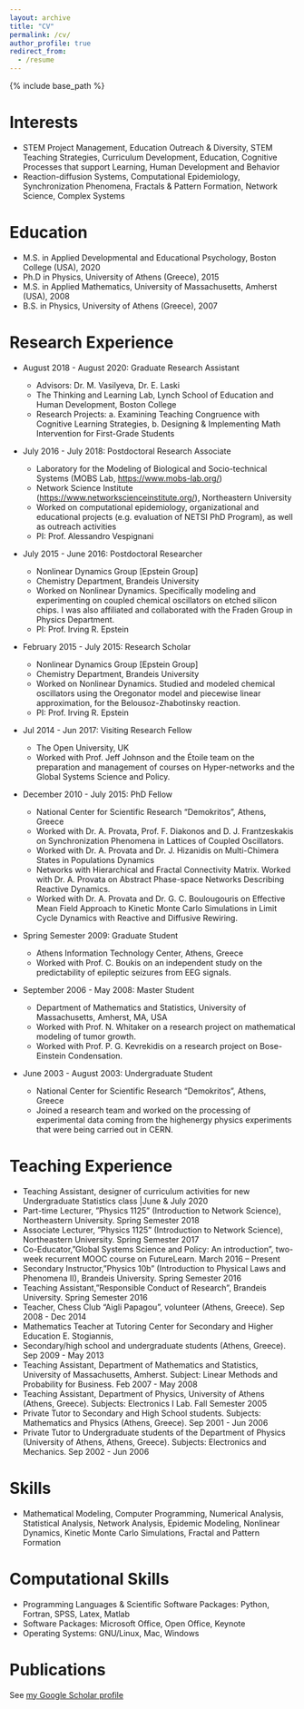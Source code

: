 ```yaml
---
layout: archive
title: "CV"
permalink: /cv/
author_profile: true
redirect_from:
  - /resume
---
```


{% include base_path %}

Interests
======
* STEM Project Management, Education Outreach & Diversity, STEM Teaching Strategies, Curriculum Development, Education, Cognitive Processes that support Learning, Human Development and Behavior
* Reaction-diffusion Systems, Computational Epidemiology, Synchronization Phenomena, Fractals & Pattern Formation, Network Science, Complex Systems



Education
======
* M.S. in Applied Developmental and Educational Psychology, Boston College (USA), 2020
* Ph.D in Physics, University of Athens (Greece), 2015
* M.S. in Applied Mathematics, University of Massachusetts, Amherst (USA), 2008
* B.S. in Physics, University of Athens (Greece), 2007

Research Experience
======
* August 2018 - August 2020: Graduate Research Assistant
  * Advisors: Dr. Μ. Vasilyeva, Dr. E. Laski
  * The Thinking and Learning Lab, Lynch School of Education and Human Development, Boston College
  * Research Projects: a. Examining Teaching Congruence with Cognitive Learning Strategies, b. Designing & Implementing Math Intervention for First-Grade Students 
 

* July 2016 - July 2018: Postdoctoral Research Associate
  * Laboratory for the Modeling of Biological and Socio-technical Systems (MOBS Lab, https://www.mobs-lab.org/)
  * Network Science Institute (https://www.networkscienceinstitute.org/), Northeastern University
  * Worked on computational epidemiology, organizational and educational projects (e.g. evaluation of NETSI PhD Program), as well as outreach activities
  * PI: Prof. Alessandro Vespignani
  
* July 2015 - June 2016: Postdoctoral Researcher
  * Nonlinear Dynamics Group [Epstein Group]
  * Chemistry Department, Brandeis University
  * Worked on Nonlinear Dynamics. Specifically modeling and experimenting on coupled chemical oscillators on etched silicon chips. I was also affiliated and collaborated with the Fraden Group in Physics Department.
  * PI: Prof. Irving R. Epstein
  
* February 2015 - July 2015: Research Scholar
  * Nonlinear Dynamics Group [Epstein Group]
  * Chemistry Department, Brandeis University
  * Worked on Nonlinear Dynamics. Studied and modeled chemical oscillators using the Oregonator model and piecewise linear approximation, for the Belousoz-Zhabotinsky reaction.
  * PI: Prof. Irving R. Epstein


* Jul 2014 - Jun 2017: Visiting Research Fellow
  * The Open University, UK
  * Worked with Prof. Jeff Johnson and the Étoile team on the preparation and management of courses on Hyper-networks and the Global Systems Science and Policy.

* December 2010 - July 2015: PhD Fellow
  * National Center for Scientific Research “Demokritos”, Athens, Greece
  * Worked with Dr. A. Provata, Prof. F. Diakonos and D. J. Frantzeskakis on Synchronization Phenomena in Lattices of Coupled Oscillators.
  * Worked with Dr. A. Provata and Dr. J. Hizanidis on Multi-Chimera States in Populations Dynamics
  * Networks with Hierarchical and Fractal Connectivity Matrix. Worked with Dr. A. Provata on Abstract Phase-space Networks Describing Reactive Dynamics. 
  * Worked with Dr. A. Provata and Dr. G. C. Boulougouris on Effective Mean Field Approach to Kinetic Monte Carlo Simulations in Limit Cycle Dynamics with Reactive and Diffusive Rewiring.

* Spring Semester 2009: Graduate Student
  * Athens Information Technology Center, Athens, Greece
  * Worked with Prof. C. Boukis on an independent study on the predictability of epileptic seizures from EEG signals.

* September 2006 - May 2008: Master Student
  * Department of Mathematics and Statistics, University of Massachusetts, Amherst, MA, USA
  * Worked with Prof. N. Whitaker on a research project on mathematical modeling of tumor growth.
  * Worked with Prof. P. G. Kevrekidis on a research project on Bose-Einstein Condensation.

* June 2003 - August 2003: Undergraduate Student
  * National Center for Scientific Research “Demokritos”, Athens, Greece
  * Joined a research team and worked on the processing of experimental data coming from the highenergy physics experiments that were being carried out in CERN.


Teaching Experience
======

* Teaching Assistant, designer of curriculum activities for new Undergraduate Statistics class |June & July 2020
* Part-time Lecturer, ”Physics 1125” (Introduction to Network Science), Northeastern University. Spring Semester 2018
* Associate Lecturer, ”Physics 1125” (Introduction to Network Science), Northeastern University. Spring Semester 2017
* Co-Educator,”Global Systems Science and Policy: An introduction”, two-week recurrent MOOC course on FutureLearn. March 2016 – Present
* Secondary Instructor,”Physics 10b” (Introduction to Physical Laws and Phenomena II), Brandeis University. Spring Semester 2016
* Teaching Assistant,”Responsible Conduct of Research”, Brandeis University. Spring Semester 2016
* Teacher, Chess Club “Aigli Papagou”, volunteer (Athens, Greece). Sep 2008 - Dec 2014
* Mathematics Teacher at Tutoring Center for Secondary and Higher Education E. Stogiannis,
* Secondary/high school and undergraduate students (Athens, Greece). Sep 2009 - May 2013
* Teaching Assistant, Department of Mathematics and Statistics, University of Massachusetts, Amherst. Subject: Linear Methods and Probability for Business. Feb 2007 - May 2008
* Teaching Assistant, Department of Physics, University of Athens (Athens, Greece). Subjects: Electronics I Lab. Fall Semester 2005
* Private Tutor to Secondary and High School students. Subjects: Mathematics and Physics (Athens, Greece). Sep 2001 - Jun 2006
* Private Tutor to Undergraduate students of the Department of Physics (University of Athens, Athens, Greece). Subjects: Electronics and Mechanics. Sep 2002 - Jun 2006


Skills
=======
* Mathematical Modeling, Computer Programming, Numerical Analysis, Statistical Analysis, Network Analysis, Epidemic Modeling, Nonlinear Dynamics, Kinetic Monte Carlo Simulations, Fractal and Pattern Formation

Computational Skills
=======
* Programming Languages & Scientific Software Packages: Python, Fortran, SPSS, Latex, Matlab
* Software Packages: Microsoft Office, Open Office, Keynote
* Operating Systems: GNU/Linux, Mac, Windows


Publications
=======
See <a href="https://scholar.google.com/citations?user=vr51q-UAAAAJ&hl=en&oi=ao">my Google Scholar profile</a>

<!--
Skills
======
* Skill 1
* Skill 2
  * Sub-skill 2.1
  * Sub-skill 2.2
  * Sub-skill 2.3
* Skill 3

Publications
======
  <ul>{% for post in site.publications %}
    {% include archive-single-cv.html %}
  {% endfor %}</ul>
  
Talks
======
  <ul>{% for post in site.talks %}
    {% include archive-single-talk-cv.html %}
  {% endfor %}</ul>
  
Teaching
======
  <ul>{% for post in site.teaching %}
    {% include archive-single-cv.html %}
  {% endfor %}</ul>
  
Service and leadership
======
* Currently signed in to 43 different slack teams
-->

